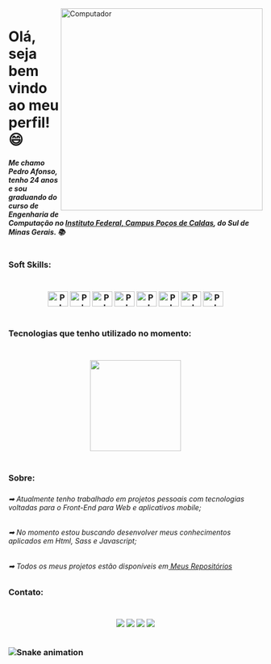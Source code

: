 <img src="https://raw.githubusercontent.com/MicaelliMedeiros/micaellimedeiros/master/image/computer-illustration.png" min-width="400px" max-width="400px" width="400px" align="right" alt="Computador">
<h1 align="left">Olá, seja bem vindo ao meu perfil! 😄 </h1>
<h5>
Me chamo Pedro Afonso, tenho 24 anos e sou graduando do curso de Engenharia de Computação no <a href="https://portal.pcs.ifsuldeminas.edu.br/">Instituto Federal, Campus Poços de Caldas</a>, do Sul de Minas Gerais. 📚
<br></br>
</h5>
<h3>Soft Skills:<h3> 
<div style="display: inline_block" align="center"><br>
<a href="https://html5.org/" target="_blank"><img align="center" title="HTML5" alt="Pedro-HTML" height="30" width="40" src="https://cdn-icons-png.flaticon.com/512/1216/1216733.png"></a>
 <a href="https://www.w3.org/Style/CSS/Overview.en.html" target="_blank"><img align="center" title="Css3" alt="Pedro-CSS" height="30" width="40" src="https://cdn-icons-png.flaticon.com/512/732/732190.png"></a>
<a href="https://sass-lang.com/" target="_blank"><img align="center" title="Sass" alt="Pedro-SASS" height="30" width="40" src="https://cdn-icons-png.flaticon.com/512/919/919831.png"></a>
<a href="https://www.javascript.com/" target="_blank"><img align="center" title="Javascript" alt="Pedro-JAVASCRIPT" height="30" width="40" src="https://cdn-icons-png.flaticon.com/512/1199/1199124.png"></a>
<a href="https://www.android.com/intl/pt-BR_br/" target="_blank"><img align="center" title="Android" alt="Pedro-ANDROID" height="30" width="40" src="https://cdn-icons-png.flaticon.com/512/2504/2504881.png"></a>
<a href="https://www.java.com/pt-BR/" target="_blank"><img align="center" title="Java" alt="Pedro-JAVA" height="30" width="40" src="https://cdn-icons-png.flaticon.com/512/919/919854.png"></a>
<a href="https://git-scm.com/" target="_blank"><img align="center" title="Git" alt="Pedro-GIT" height="30" width="40" src="https://cdn-icons-png.flaticon.com/512/4494/4494748.png"></a>
 <a href="https://www.linux.org/"><img align="center" title="Linux" alt="Pedro-LINUX" height="30" width="40" src="https://cdn-icons-png.flaticon.com/512/546/546049.png"></a>
</div><br>
<h3>Tecnologias que tenho utilizado no momento:<h3> 
  <div style="display: inline_block" align="center"><br>
  

<img height="180em" src="https://github-readme-stats.vercel.app/api/top-langs/?username=pedropenhaa&layout=compact&langs_count=7"/>


</div><br>
<h3>Sobre:<h3> 
<h6>➡   Atualmente tenho trabalhado em projetos pessoais com tecnologias voltadas para o Front-End para Web e aplicativos mobile;</h6>
<h6>➡   No momento estou buscando desenvolver meus conhecimentos aplicados em Html, Sass e Javascript;</h6>
<h6>➡   Todos os meus projetos estão disponíveis em<a href="https://github.com/PedroPenhaa?tab=repositories"> Meus Repositórios</a></h6>
</h6>
<h3>Contato:<h3> 
<div style="display: inline_block" align="center"><br>
<a href="https://www.instagram.com/pedro.penha98/" target="_blank"><img src="https://img.shields.io/badge/Instagram-E4405F?style=for-the-badge&logo=instagram&logoColor=white" target="_blank"></a>
<a href = "mailto:pedro.eng98@gmail.com"><img src="https://img.shields.io/badge/Gmail-D14836?style=for-the-badge&logo=gmail&logoColor=white" target="_blank"></a>
<a href="https://www.linkedin.com/in/pedro-afonso98/" target="_blank"><img src="https://img.shields.io/badge/-LinkedIn-%230077B5?style=for-the-badge&logo=linkedin&logoColor=white" target="_blank"></a> 
<a href="https://www.facebook.com/pedr0penha98/" target="_blank"><img src="https://img.shields.io/badge/Facebook-1877F2?style=for-the-badge&logo=facebook&logoColor=white" target="_blank"></a>
</div><br>



![Snake animation](https://github.com/ubiratan-motta/ubiratan-motta/blob/output/github-contribution-grid-snake.svg)

 

